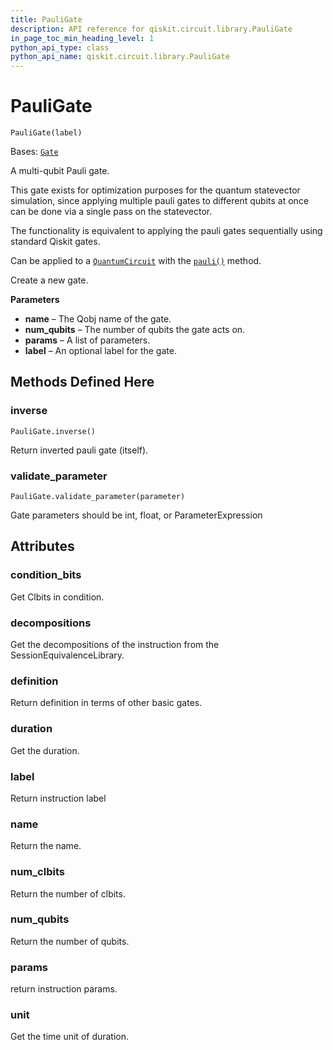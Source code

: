 ```yaml
---
title: PauliGate
description: API reference for qiskit.circuit.library.PauliGate
in_page_toc_min_heading_level: 1
python_api_type: class
python_api_name: qiskit.circuit.library.PauliGate
---
```


# PauliGate

<span id="qiskit.circuit.library.PauliGate" />

`PauliGate(label)`

Bases: [`Gate`](qiskit.circuit.Gate "qiskit.circuit.gate.Gate")

A multi-qubit Pauli gate.

This gate exists for optimization purposes for the quantum statevector simulation, since applying multiple pauli gates to different qubits at once can be done via a single pass on the statevector.

The functionality is equivalent to applying the pauli gates sequentially using standard Qiskit gates.

Can be applied to a [`QuantumCircuit`](qiskit.circuit.QuantumCircuit "qiskit.circuit.QuantumCircuit") with the [`pauli()`](qiskit.circuit.QuantumCircuit#pauli "qiskit.circuit.QuantumCircuit.pauli") method.

Create a new gate.

**Parameters**

*   **name** – The Qobj name of the gate.
*   **num\_qubits** – The number of qubits the gate acts on.
*   **params** – A list of parameters.
*   **label** – An optional label for the gate.

## Methods Defined Here

<span id="qiskit-circuit-library-pauligate-inverse" />

### inverse

<span id="qiskit.circuit.library.PauliGate.inverse" />

`PauliGate.inverse()`

Return inverted pauli gate (itself).

<span id="qiskit-circuit-library-pauligate-validate-parameter" />

### validate\_parameter

<span id="qiskit.circuit.library.PauliGate.validate_parameter" />

`PauliGate.validate_parameter(parameter)`

Gate parameters should be int, float, or ParameterExpression

## Attributes

<span id="qiskit.circuit.library.PauliGate.condition_bits" />

### condition\_bits

Get Clbits in condition.

<span id="qiskit.circuit.library.PauliGate.decompositions" />

### decompositions

Get the decompositions of the instruction from the SessionEquivalenceLibrary.

<span id="qiskit.circuit.library.PauliGate.definition" />

### definition

Return definition in terms of other basic gates.

<span id="qiskit.circuit.library.PauliGate.duration" />

### duration

Get the duration.

<span id="qiskit.circuit.library.PauliGate.label" />

### label

Return instruction label

<span id="qiskit.circuit.library.PauliGate.name" />

### name

Return the name.

<span id="qiskit.circuit.library.PauliGate.num_clbits" />

### num\_clbits

Return the number of clbits.

<span id="qiskit.circuit.library.PauliGate.num_qubits" />

### num\_qubits

Return the number of qubits.

<span id="qiskit.circuit.library.PauliGate.params" />

### params

return instruction params.

<span id="qiskit.circuit.library.PauliGate.unit" />

### unit

Get the time unit of duration.

